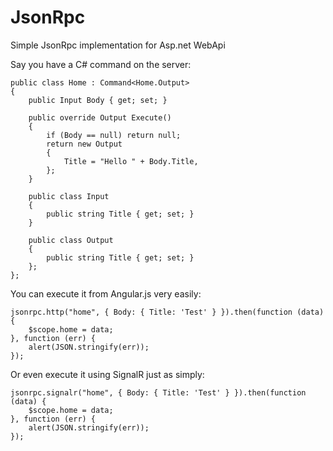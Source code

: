 JsonRpc
=======

Simple JsonRpc implementation for Asp.net WebApi

Say you have a C# command on the server:

    public class Home : Command<Home.Output>
    {
        public Input Body { get; set; }

        public override Output Execute()
        {
            if (Body == null) return null;
            return new Output
            {
                Title = "Hello " + Body.Title,
            };
        }

        public class Input
        {
            public string Title { get; set; }
        }

        public class Output
        {
            public string Title { get; set; }
        };
    };

You can execute it from Angular.js very easily:

    jsonrpc.http("home", { Body: { Title: 'Test' } }).then(function (data) {
        $scope.home = data;
    }, function (err) {
        alert(JSON.stringify(err));
    });

Or even execute it using SignalR just as simply:

    jsonrpc.signalr("home", { Body: { Title: 'Test' } }).then(function (data) {
        $scope.home = data;
    }, function (err) {
        alert(JSON.stringify(err));
    });
